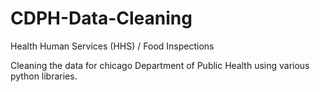 # CDPH-Data-Cleaning
Health Human Services (HHS) / Food Inspections

Cleaning the data for chicago Department of Public Health using various python libraries.
